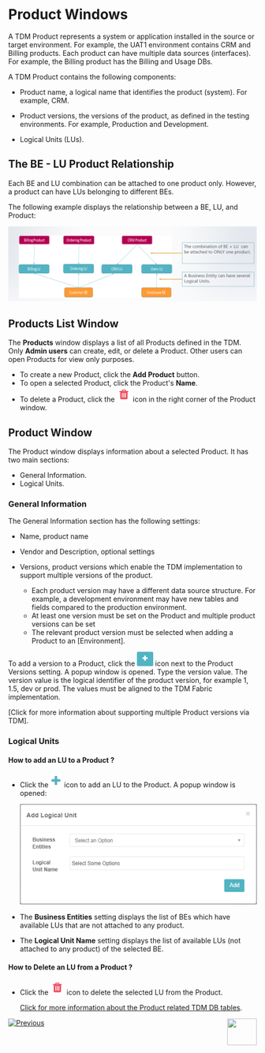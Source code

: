 # Product Windows

A TDM Product represents a system or application installed in the source or target environment. For example, the UAT1 environment contains CRM and Billing products. Each product can have multiple data sources (interfaces). For example, the Billing product has the Billing and Usage DBs.

A TDM Product contains the following components:

- Product name, a logical name that identifies the product (system). For example, CRM.
- Product versions, the versions of the product, as defined in the testing environments. For example, Production and Development.

- Logical Units (LUs).

## The BE - LU Product Relationship

Each BE and LU combination can be attached to one product only. However, a product can have LUs belonging to different BEs.

The following example displays the relationship between a BE, LU, and Product:

![be-prod-lu](images/be_lu_product_relation.png)



## Products List Window

The **Products** window displays a list of all Products defined in the TDM.  Only **Admin users** can create, edit, or delete a Product. Other users can open Products for   view only purposes.

-   To create a new Product, click the **Add Product** button.
-   To open a selected Product, click the Product's **Name**.
-   To delete a Product, click the ![delete](images/delete_icon.png) icon in the right corner of the Product window.

## Product Window

The Product window displays information about a selected Product. It has two main sections: 

- General Information.
- Logical Units.

### General Information

The General Information section has the following settings:

- Name, product name

- Vendor and Description, optional settings

- Versions, product versions which enable the TDM implementation to support multiple versions of the product.

  -  Each product version may have a different data source structure. For example, a development environment may have new tables and fields compared to the production environment. 
  - At least one version must be set on the Product and multiple product versions can be set 
  - The relevant product version must be selected when adding a Product to an [Environment].

To add a version to a Product, click the  ![delete](images/plus_icon_prod_version.png) icon next to the Product Versions setting. A popup window is opened. Type the version value. The version value is the logical identifier of the product version,  for example 1, 1.5, dev or prod. The values must be aligned to the TDM Fabric implementation. 

  [Click for more information about supporting multiple Product versions via TDM].

### Logical Units

#### How to add an LU to a Product ?

- Click the ![plus](images/plus_icon.png) icon to add an LU to the Product.  A popup window is opened:

  ![add_lu](images/prod_add_lu.png)

- The **Business Entities** setting displays the list of BEs which have available LUs that are not attached to any product.

- The **Logical Unit Name** setting displays the list of available LUs (not attached to any product) of the selected BE.

  

#### How to Delete an LU from a Product ? 

- Click the ![be_delete](images/delete_icon.png) icon to  delete the selected LU from the Product.

  [Click for more information about the Product related TDM DB tables](/articles/TDM/tdm_gui/06_be_product_tdmdb_tables.md).

 [![Previous](/articles/images/Previous.png)](04_tdm_gui_business_entity_window.md)[<img align="right" width="60" height="54" src="/articles/images/Next.png">](06_be_product_tdmdb_tables.md)
